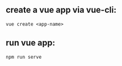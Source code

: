 ## create a vue app via vue-cli:

```shell
vue create <app-name>
```

## run vue app:

```shell
npm run serve
```

